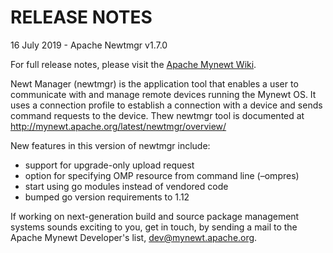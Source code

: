 # RELEASE NOTES

16 July 2019 - Apache Newtmgr v1.7.0

For full release notes, please visit the
[Apache Mynewt Wiki](https://cwiki.apache.org/confluence/display/MYNEWT/Release+Notes).

Newt Manager (newtmgr) is the application tool that enables a user to communicate with and manage
remote devices running the Mynewt OS. It uses a connection profile to establish a connection with
a device and sends command requests to the device.
Thew newtmgr tool is documented at http://mynewt.apache.org/latest/newtmgr/overview/

New features in this version of newtmgr include:

* support for upgrade-only upload request
* option for specifying OMP resource from command line (–ompres)
* start using go modules instead of vendored code
* bumped go version requirements to 1.12

If working on next-generation build and source package management systems
sounds exciting to you, get in touch, by sending a mail to the Apache Mynewt
Developer's list, dev@mynewt.apache.org.

